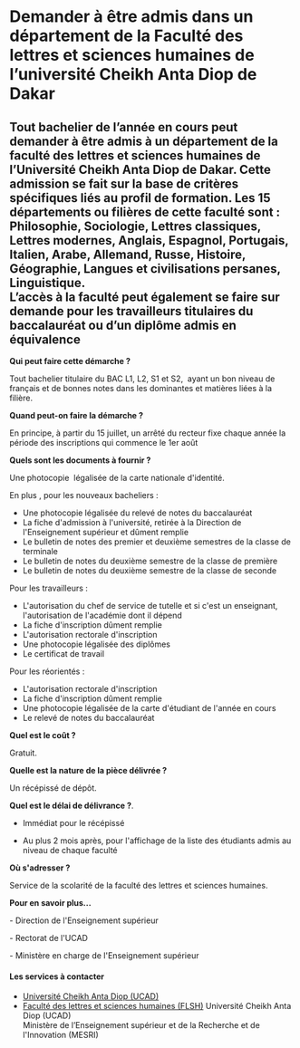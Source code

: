 # Demander à être admis dans un département de la Faculté des lettres et sciences humaines de l’université Cheikh Anta Diop de Dakar

Tout bachelier de l’année en cours peut demander à être admis à un département de la faculté des lettres et sciences humaines de l’Université Cheikh Anta Diop de Dakar. Cette admission se fait sur la base de critères spécifiques liés au profil de formation. Les 15 départements ou filières de cette faculté sont : Philosophie, Sociologie, Lettres classiques, Lettres modernes, Anglais, Espagnol, Portugais, Italien, Arabe, Allemand, Russe, Histoire, Géographie, Langues et civilisations persanes, Linguistique.  
L’accès à la faculté peut également se faire sur demande pour les travailleurs titulaires du baccalauréat ou d’un diplôme admis en équivalence
-------------------------------------------------------------------------------------------------------------------------------------------------------------------------------------------------------------------------------------------------------------------------------------------------------------------------------------------------------------------------------------------------------------------------------------------------------------------------------------------------------------------------------------------------------------------------------------------------------------------------------------------------------------------------------

**Qui peut faire cette démarche ?**

Tout bachelier titulaire du BAC L1, L2, S1 et S2,  ayant un bon niveau de français et de bonnes notes dans les dominantes et matières liées à la filière.

**Quand peut-on faire la démarche ?**

En principe, à partir du 15 juillet, un arrêté du recteur fixe chaque année la période des inscriptions qui commence le 1er août  

**Quels sont les documents à fournir ?**

Une photocopie  légalisée de la carte nationale d'identité.  
  
En plus , pour les nouveaux bacheliers :  

*   Une photocopie légalisée du relevé de notes du baccalauréat
*   La fiche d'admission à l'université, retirée à la Direction de l'Enseignement supérieur et dûment remplie
*   Le bulletin de notes des premier et deuxième semestres de la classe de terminale
*   Le bulletin de notes du deuxième semestre de la classe de première
*   Le bulletin de notes du deuxième semestre de la classe de seconde

Pour les travailleurs :  

*   L'autorisation du chef de service de tutelle et si c'est un enseignant, l'autorisation de l'académie dont il dépend
*   La fiche d'inscription dûment remplie
*   L'autorisation rectorale d'inscription
*   Une photocopie légalisée des diplômes
*   Le certificat de travail

Pour les réorientés :

*   L'autorisation rectorale d'inscription
*   La fiche d'inscription dûment remplie
*   Une photocopie légalisée de la carte d'étudiant de l'année en cours
*   Le relevé de notes du baccalauréat

**Quel est le coût ?**

Gratuit.

**Quelle est la nature de la pièce délivrée ?**

Un récépissé de dépôt.

**Quel est le délai de délivrance ?**.

*   Immédiat pour le récépissé

*   Au plus 2 mois après, pour l'affichage de la liste des étudiants admis au niveau de chaque faculté

**Où s'adresser ?**

Service de la scolarité de la faculté des lettres et sciences humaines.  

**Pour en savoir plus...**

\- Direction de l'Enseignement supérieur

\- Rectorat de l'UCAD

\- Ministère en charge de l'Enseignement supérieur

#### Les services à contacter

*   [Université Cheikh Anta Diop (UCAD)](../../../services/universite-cheikh-anta-diop-ucad.md)
*   [Faculté des lettres et sciences humaines (FLSH)](../../../services/faculte-des-lettres-et-sciences-humaines-flsh.md) Université Cheikh Anta Diop (UCAD)  
    Ministère de l’Enseignement supérieur et de la Recherche et de l'Innovation (MESRI)